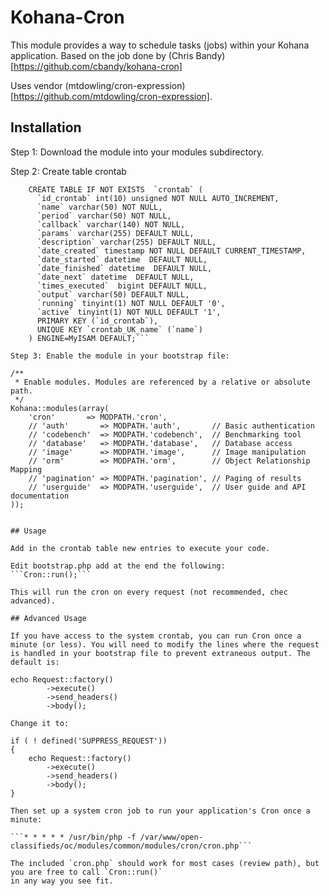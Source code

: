 # Kohana-Cron

This module provides a way to schedule tasks (jobs) within your Kohana application. Based on the job done by (Chris Bandy)[https://github.com/cbandy/kohana-cron]

Uses vendor (mtdowling/cron-expression)[https://github.com/mtdowling/cron-expression].


## Installation

Step 1: Download the module into your modules subdirectory.

Step 2: Create table crontab
```
    CREATE TABLE IF NOT EXISTS  `crontab` (
      `id_crontab` int(10) unsigned NOT NULL AUTO_INCREMENT,
      `name` varchar(50) NOT NULL,
      `period` varchar(50) NOT NULL,
      `callback` varchar(140) NOT NULL,
      `params` varchar(255) DEFAULT NULL,
      `description` varchar(255) DEFAULT NULL,
      `date_created` timestamp NOT NULL DEFAULT CURRENT_TIMESTAMP,
      `date_started` datetime  DEFAULT NULL,
      `date_finished` datetime  DEFAULT NULL,
      `date_next` datetime  DEFAULT NULL,
      `times_executed`  bigint DEFAULT NULL,
      `output` varchar(50) DEFAULT NULL,
      `running` tinyint(1) NOT NULL DEFAULT '0',
      `active` tinyint(1) NOT NULL DEFAULT '1',
      PRIMARY KEY (`id_crontab`),
      UNIQUE KEY `crontab_UK_name` (`name`)
    ) ENGINE=MyISAM DEFAULT;```

Step 3: Enable the module in your bootstrap file:
```
	/**
	 * Enable modules. Modules are referenced by a relative or absolute path.
	 */
	Kohana::modules(array(
		'cron'       => MODPATH.'cron',
		// 'auth'       => MODPATH.'auth',       // Basic authentication
		// 'codebench'  => MODPATH.'codebench',  // Benchmarking tool
		// 'database'   => MODPATH.'database',   // Database access
		// 'image'      => MODPATH.'image',      // Image manipulation
		// 'orm'        => MODPATH.'orm',        // Object Relationship Mapping
		// 'pagination' => MODPATH.'pagination', // Paging of results
		// 'userguide'  => MODPATH.'userguide',  // User guide and API documentation
	));
```

## Usage

Add in the crontab table new entries to execute your code.

Edit bootstrap.php add at the end the following:
```Cron::run();```

This will run the cron on every request (not recommended, chec advanced).

## Advanced Usage

If you have access to the system crontab, you can run Cron once a minute (or less). You will need to modify the lines where the request is handled in your bootstrap file to prevent extraneous output. The default is:

```	
    echo Request::factory()
            ->execute()
            ->send_headers()
            ->body();
```
Change it to:
```
    if ( ! defined('SUPPRESS_REQUEST'))
    {
        echo Request::factory()
            ->execute()
            ->send_headers()
            ->body();
    }
```
Then set up a system cron job to run your application's Cron once a minute:

```* * * * * /usr/bin/php -f /var/www/open-classifieds/oc/modules/common/modules/cron/cron.php```

The included `cron.php` should work for most cases (review path), but you are free to call `Cron::run()`
in any way you see fit.
